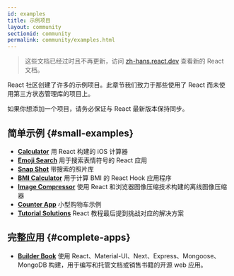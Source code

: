 ```yaml
---
id: examples
title: 示例项目
layout: community
sectionid: community
permalink: community/examples.html
---
```


<div class="scary">

> 这些文档已经过时且不再更新，访问 [zh-hans.react.dev](https://zh-hans.react.dev) 查看新的 React 文档。

</div>

React 社区创建了许多的示例项目。此章节我们致力于那些使用了 React 而未使用第三方状态管理库的项目上。

如果你想添加一个项目，请务必保证与 React 最新版本保持同步。

## 简单示例 {#small-examples}

* **[Calculator](https://github.com/ahfarmer/calculator)** 用 React 构建的 iOS 计算器
* **[Emoji Search](https://github.com/ahfarmer/emoji-search)** 用于搜索表情符号的 React 应用
* **[Snap Shot](https://github.com/Yog9/SnapShot)** 带搜索的照片库
* **[BMI Calculator](https://github.com/GermaVinsmoke/bmi-calculator)** 用于计算 BMI 的 React Hook 应用程序
* **[Image Compressor](https://github.com/RaulB-masai/react-image-compressor)** 使用 React 和浏览器图像压缩技术构建的离线图像压缩器
* **[Counter App](https://github.com/arnab-datta/counter-app)** 小型购物车示例
* **[Tutorial Solutions](https://github.com/harman052/react-tutorial-solutions)** React 教程最后提到挑战对应的解决方案

## 完整应用 {#complete-apps}

* **[Builder Book](https://github.com/builderbook/builderbook)** 使用 React、Material-UI、Next、Express、Mongoose、MongoDB 构建，用于编写和托管文档或销售书籍的开源 web 应用。
